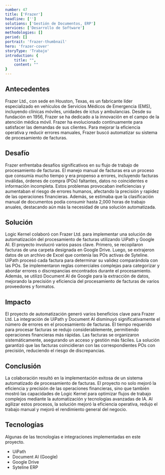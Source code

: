 ```yaml
---
number: 47
title: ['Frazer']
headline: ['']
solutions: ['Gestión de Documentos, ERP']
services: ['Desarrollo de Software']
methodologies: []
period: []
portrait: 'frazer-thumbnail'
hero: 'frazer-cover'
storyType: 'Trabajo'
introduction: {
    title: "",
    content: ""
}
---
```


## Antecedentes

Frazer Ltd., con sede en Houston, Texas, es un fabricante líder especializado en vehículos de Servicios Médicos de Emergencia (EMS), incluyendo clínicas móviles, unidades de ictus y ambulancias. Desde su fundación en 1956, Frazer se ha dedicado a la innovación en el campo de la atención médica móvil. Frazer ha evolucionado continuamente para satisfacer las demandas de sus clientes. Para mejorar la eficiencia operativa y reducir errores manuales, Frazer buscó automatizar su sistema de procesamiento de facturas.

## Desafío

Frazer enfrentaba desafíos significativos en su flujo de trabajo de procesamiento de facturas. El manejo manual de facturas era un proceso que consumía mucho tiempo y era propenso a errores, incluyendo facturas inválidas, órdenes de compra (POs) faltantes, datos no coincidentes e información incompleta. Estos problemas provocaban ineficiencias y aumentaban el riesgo de errores humanos, afectando la precisión y rapidez de las operaciones financieras. Además, se estimaba que la clasificación manual de documentos podía consumir hasta 2,000 horas de trabajo anuales, destacando aún más la necesidad de una solución automatizada.

## Solución

Logic Kernel colaboró con Frazer Ltd. para implementar una solución de automatización del procesamiento de facturas utilizando UiPath y Google AI. El proyecto involucró varios pasos clave. Primero, se recopilaron facturas de una carpeta designada en Google Drive. Luego, se extrajeron datos de un archivo de Excel que contenía las POs activas de Syteline. UiPath procesó cada factura para determinar su validez comparándola con las POs. Se implementaron reglas comerciales complejas para categorizar y abordar errores o discrepancias encontrados durante el procesamiento. Además, se utilizó Document AI de Google para la extracción de datos, mejorando la precisión y eficiencia del procesamiento de facturas de varios proveedores y formatos.

## Impacto

El proyecto de automatización generó varios beneficios clave para Frazer Ltd. La integración de UiPath y Document AI disminuyó significativamente el número de errores en el procesamiento de facturas. El tiempo requerido para procesar facturas se redujo considerablemente, permitiendo operaciones financieras más rápidas. Las facturas se organizaron sistemáticamente, asegurando un acceso y gestión más fáciles. La solución garantizó que las facturas coincidieran con las correspondientes POs con precisión, reduciendo el riesgo de discrepancias.

## Conclusión

La colaboración resultó en la implementación exitosa de un sistema automatizado de procesamiento de facturas. El proyecto no solo mejoró la eficiencia y precisión de las operaciones financieras, sino que también mostró las capacidades de Logic Kernel para optimizar flujos de trabajo complejos mediante la automatización y tecnologías avanzadas de IA. Al agilizar estos procesos, la solución mejoró la eficiencia operativa, redujo el trabajo manual y mejoró el rendimiento general del negocio.

## Tecnologías

Algunas de las tecnologías e integraciones implementadas en este proyecto.

* UiPath
* Document AI (Google)
* Google Drive
* Syteline ERP